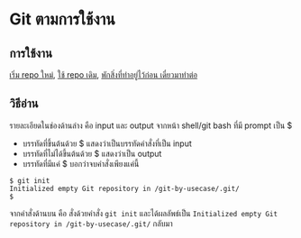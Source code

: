 # Git ตามการใช้งาน

## การใช้งาน

[เริ่ม repo ใหม่](./new-repo.md), [ใช้ repo เดิม](./clone-repo.md), [พักสิ่งที่ทำอยู่ไว้ก่อน เดี๋ยวมาทำต่อ](./stash.md)

## วิธีอ่าน

รายละเอียดในช่องด้านล่าง คือ input และ output จากหน้า shell/git bash ที่มี prompt เป็น $

* บรรทัดที่ขึ้นต้นด้วย $ แสดงว่าเป็นบรรทัดคำสั่งที่เป็น input
* บรรทัดที่ไม่ได้ขึ้นต้นด้วย $ แสดงว่าเป็น output
* บรรทัดที่มีแค่ $ บอกว่าจบคำสั่งเพียงแค่นี้

```
$ git init
Initialized empty Git repository in /git-by-usecase/.git/
$
```

จากคำสั่งด้านบน คือ สั่งด้วยคำสั่ง ```git init``` และได้ผลลัพธ์เป็น ```Initialized empty Git repository in /git-by-usecase/.git/``` กลับมา